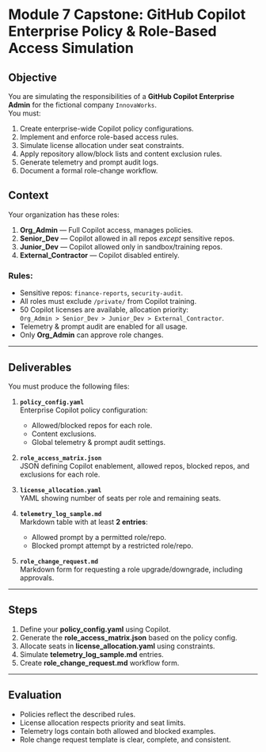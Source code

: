 # Module 7 Capstone: GitHub Copilot Enterprise Policy & Role-Based Access Simulation

## Objective
You are simulating the responsibilities of a **GitHub Copilot Enterprise Admin** for the fictional company `InnovaWorks`.  
You must:
1. Create enterprise-wide Copilot policy configurations.
2. Implement and enforce role-based access rules.
3. Simulate license allocation under seat constraints.
4. Apply repository allow/block lists and content exclusion rules.
5. Generate telemetry and prompt audit logs.
6. Document a formal role-change workflow.

## Context
Your organization has these roles:
1. **Org_Admin** — Full Copilot access, manages policies.
2. **Senior_Dev** — Copilot allowed in all repos *except* sensitive repos.
3. **Junior_Dev** — Copilot allowed only in sandbox/training repos.
4. **External_Contractor** — Copilot disabled entirely.

### Rules:
- Sensitive repos: `finance-reports`, `security-audit`.
- All roles must exclude `/private/` from Copilot training.
- 50 Copilot licenses are available, allocation priority:  
  `Org_Admin > Senior_Dev > Junior_Dev > External_Contractor`.
- Telemetry & prompt audit are enabled for all usage.
- Only **Org_Admin** can approve role changes.

---

## Deliverables
You must produce the following files:

1. **`policy_config.yaml`**  
   Enterprise Copilot policy configuration:
   - Allowed/blocked repos for each role.
   - Content exclusions.
   - Global telemetry & prompt audit settings.

2. **`role_access_matrix.json`**  
   JSON defining Copilot enablement, allowed repos, blocked repos, and exclusions for each role.

3. **`license_allocation.yaml`**  
   YAML showing number of seats per role and remaining seats.

4. **`telemetry_log_sample.md`**  
   Markdown table with at least **2 entries**:  
   - Allowed prompt by a permitted role/repo.  
   - Blocked prompt attempt by a restricted role/repo.

5. **`role_change_request.md`**  
   Markdown form for requesting a role upgrade/downgrade, including approvals.

---

## Steps
1. Define your **policy_config.yaml** using Copilot.
2. Generate the **role_access_matrix.json** based on the policy config.
3. Allocate seats in **license_allocation.yaml** using constraints.
4. Simulate **telemetry_log_sample.md** entries.
5. Create **role_change_request.md** workflow form.

---

## Evaluation
- Policies reflect the described rules.
- License allocation respects priority and seat limits.
- Telemetry logs contain both allowed and blocked examples.
- Role change request template is clear, complete, and consistent.
